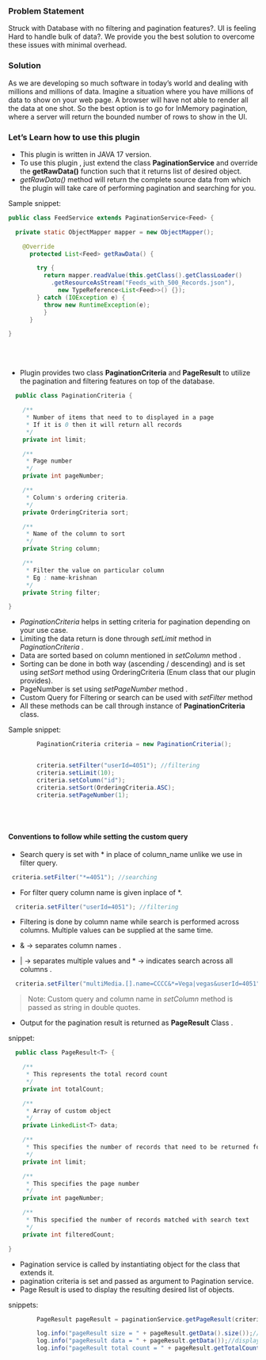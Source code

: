### Problem Statement

Struck with Database with no filtering and pagination features?.
UI is feeling Hard to handle bulk of data?.
We provide you the best solution to overcome these issues with minimal overhead.

### Solution

As we are developing so much software in today’s world and dealing with millions and millions of data.
Imagine a situation where you have millions of data to show on your web page.
A browser will have not able to render all the data at one shot.
So the best option is to go for InMemory pagination, where a server will return the bounded number of rows to show in the UI.

### Let’s Learn how to use this plugin

- This plugin is written in JAVA 17 version.
- To use this plugin , just extend the class **PaginationService** and override the **getRawData()**  function such that it returns list of desired object.
- *getRawData()* method will return the complete source data from which the plugin will take care of performing pagination and searching for you.

Sample snippet:

```java
public class FeedService extends PaginationService<Feed> {

  private static ObjectMapper mapper = new ObjectMapper();

    @Override
      protected List<Feed> getRawData() { 

        try {
          return mapper.readValue(this.getClass().getClassLoader()
            .getResourceAsStream("Feeds_with_500_Records.json"),
              new TypeReference<List<Feed>>() {});
        } catch (IOException e) {
          throw new RuntimeException(e);
          }
      }

}
```

<br> <br>

- Plugin provides two class **PaginationCriteria** and **PageResult**  to utilize the  pagination and filtering features on top of the database.

```java
  public class PaginationCriteria {

    /**
     * Number of items that need to to displayed in a page
     * If it is 0 then it will return all records
     */
    private int limit;

    /**
     * Page number
     */
    private int pageNumber;

    /**
     * Column's ordering criteria.
     */
    private OrderingCriteria sort;

    /**
     * Name of the column to sort
     */
    private String column;

    /**
     * Filter the value on particular column
     * Eg : name~krishnan
     */
    private String filter;

}
```

- *PaginationCriteria* helps in setting criteria for pagination depending on your use case.
- Limiting the data return  is done through *setLimit* method in *PaginationCriteria* .
- Data are sorted based on column mentioned in *setColumn* method .
- Sorting can be done in both way (ascending / descending) and is set using *setSort* method using OrderingCriteria (Enum class that our plugin provides).
- PageNumber  is set using *setPageNumber* method .
- Custom Query for Filtering or search can be used with *setFilter* method
- All these methods can be call through instance of **PaginationCriteria** class.

Sample snippet:

```java
        PaginationCriteria criteria = new PaginationCriteria();


        criteria.setFilter("userId=4051"); //filtering
        criteria.setLimit(10);
        criteria.setColumn("id");
        criteria.setSort(OrderingCriteria.ASC);
        criteria.setPageNumber(1);
```

<br> <br>

#### Conventions to follow while setting the custom query

- Search query is set with * in place of column_name unlike we use in filter query.

```java
 criteria.setFilter("*=4051"); //searching
```

- For  filter query column name is given inplace of *.

```java
  criteria.setFilter("userId=4051"); //filtering
```

- Filtering is done by column name while search is performed across columns. Multiple values can be supplied at the same time.

- & -> separates column names .
- | -> separates multiple values and * -> indicates search across all columns .

```java
  criteria.setFilter("multiMedia.[].name=CCCC&*=Vega|vegas&userId=4051");
```

> Note:  Custom query and column name in *setColumn* method is passed as string in double quotes.

- Output for the pagination result is returned as  **PageResult** Class .

snippet:

```java
  public class PageResult<T> {

    /**
     * This represents the total record count
     */
    private int totalCount;

    /**
     * Array of custom object
     */
    private LinkedList<T> data;

    /**
     * This specifies the number of records that need to be returned for a page.
     */
    private int limit;

    /**
     * This specifies the page number
     */
    private int pageNumber;

    /**
     * This specified the number of records matched with search text
     */
    private int filteredCount;

}
```

- Pagination service is called by instantiating object for the class that extends it.
- pagination criteria is set and passed as argument to Pagination service.
- Page Result is used to display the resulting desired list of objects.

snippets:

```java
        PageResult pageResult = paginationService.getPageResult(criteria);

        log.info("pageResult size = " + pageResult.getData().size());//displays filtered data size
        log.info("pageResult data = " + pageResult.getData());//displays filtered data 
        log.info("pageResult total count = " + pageResult.getTotalCount());//displays filtered data total count
```